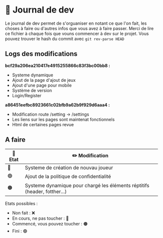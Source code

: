 # 📰 Journal de dev

Le journal de dev permet de s'orguaniser en notant ce que l'on fait, les choses à faire ou d'autres infos que vous avez à faire passer.
Merci de lire ce fichier à chaque fois que vouns commencer à dev sur le projet.
Vous pouvez trouver le hash du commit avec `git rev-parse HEAD`

## Logs des modifications
**bcf29a206ea210417e4915255866c83f3bc00bb8 :**
- Systeme dynamique
- Ajout de la page d'ajout de jeux
- Ajout d'une page pour mobile
- Système de version
- Login/Register

**a86451eefbc8923661c02bfb9a62b9f929d6aaa4 :**
- Modification route /setting → /settings
- Les liens sur les pages sont maintenat fonctionnels
- Html de certaines pages revue




## A faire

| 🚥 Etat | ✏️ Modification |
|-------------|--------|
| 🔴 | Systeme de création de nouvau joueur |
| 🟢 | Ajout de la politique de confidentialité |
| 🟠 | Systeme dynamique pour chargé les éléments réptitifs (header, fotther...) |


Etats possibles :
- Non fait : ❌
- En cours, ne pas toucher : 🔴
- Commencé, vous pouvez toucher : 🟠
- Fini : 🟢
